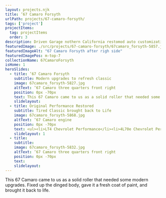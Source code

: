 ```yaml
---
layout: projects.njk
title: ’67 Camaro Forsyth
urlPath: projects/67-camaro-forsyth/
tags: ['project']
projectItems:
  tag: projectItems
  order: 3
description: Driven Garage nothern California restomod auto customization and repair shop
featuredImage: ./src/projects/67-camaro-forsyth/67camaro_forsyth-5857.jpg
featuredImageAlt: "67 Camaro Forsyth after righ side"
featuredImagePos: m-top-7
collectionName: 67CamaroForsyth
isHome: 1
heroSlides:
  - title: ’67 Camaro Forsyth
    subtitle: Modern upgrades to refresh classic
    image: 67camaro_forsyth-5827.jpg
    altText: ’67 Camaro three quarters front right
    position: 0px -70px
    text: This 67 Camaro came to us as a solid roller that needed some modern upgrades. Fixed up the dinged body, gave it a fresh coat of paint, and brought it back to life.
    slidelayout:
  - title: Original Performance Restored
    subtitle: Tired Classic brought back to Life
    image: 67camaro_forsyth-5868.jpg
    altText: ’67 Camaro engine
    position: 0px -70px
    text: <ul><li>LT4 Chevrolet Performance</li><li>4L70e Chevrolet Performance</li><li>Ultimate Headers</li><li>C & R Racing – Radiator, Fan, Transmission, & Oil Cooler</li><li>Custom CCS Exhaust w/ Borla Mufflers</li><li>Detroit Speed Hydraform Front Subframe & 4-Link Rear</li><li>Wilwood Disc Brakes 6-Piston Brake Kit</li></ul>
    slidelayout: 1
  - title: 
    subtitle: 
    image: 67camaro_forsyth-5832.jpg
    altText: ’67 Camaro three quarters front right
    position: 0px -70px
    text: 
    slidelayout:
---
```


This 67 Camaro came to us as a solid roller that needed some modern upgrades. Fixed up the dinged body, gave it a fresh coat of paint, and brought it back to life.